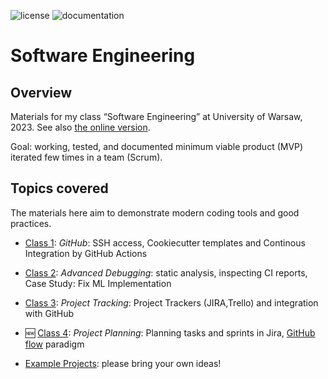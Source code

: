 ![license](https://img.shields.io/pypi/l/fpvgcc.svg?color=blue)
![documentation](https://github.com/maciejskorski/software_engineering/actions/workflows/documentation.yaml/badge.svg)

# Software Engineering

## Overview

Materials for my class “Software Engineering” at University of Warsaw, 2023. See also [the online version](https://maciejskorski.github.io/software_engineering).

Goal: working, tested, and documented minimum viable product (MVP) iterated few times in a team (Scrum).

## Topics covered
The materials here aim to demonstrate modern coding tools and good practices.

* [Class 1](docs/modern_dev_environ.md): *GitHub*: SSH access, Cookiecutter templates and Continous Integration by GitHub Actions
* [Class 2](docs/advanced_debugging.md): *Advanced Debugging*: static analysis, inspecting CI reports, Case Study: Fix ML Implementation
* [Class 3](docs/project_tracking.md): *Project Tracking*: Project Trackers (JIRA,Trello) and integration with GitHub
* :new: [Class 4](docs/project_management.md): *Project Planning*: Planning tasks and sprints in Jira, [GitHub flow](https://docs.github.com/en/get-started/quickstart/github-flow) paradigm

* [Example Projects](docs/project_ideas.md): please bring your own ideas!
